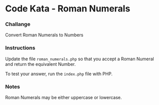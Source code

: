 # Code Kata - Roman Numerals

### Challange

Convert Roman Numerals to Numbers

### Instructions

Update the file `roman_numerals.php` so that you accept a Roman Numeral and return the equivalent Number.

To test your answer, run the `index.php` file with PHP.

### Notes

Roman Numerals may be either uppercase or lowercase.